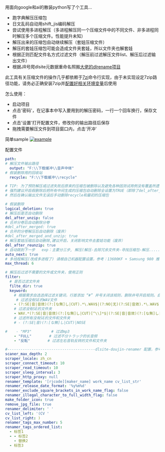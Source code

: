 
用面向google和ai的散装python写了个工具...

- 跑字典解压压缩包
- 日文乱码自动用shift_jis编码解压
- 尝试使用多进程解压（多进程解压同一个压缩文件中的不同文件、非多进程同时解压多个压缩文件。性能提升未知）
- 解压出来的压缩包自动继续解压（套娃压缩文件）
- 解压的套娃压缩包可能会造成文件夹套娃，所以文件夹也解套娃
- 根据正则匹配文件名方式过滤文件（解压前过滤解压文件list、解压后过滤输出文件）
- 根据JR号爬dlsite元数据重命名照搬[大佬的dlrename项目](https://github.com/yodhcn/dlsite-doujin-renamer)

此工具有关压缩文件的操作几乎都依赖于[7zi](https://www.7-zip.org/)命令行实现，由于未实现设定7zip路径功能，请务必正确安装7zip并[配置好相关环境变量](https://www.google.com/search?q=7zip%E7%8E%AF%E5%A2%83%E5%8F%98%E9%87%8F&oq=7zip%E7%8E%AF%E5%A2%83%E5%8F%98%E9%87%8F)后使用



怎么使用：
 - 启动项目
 - 点击'密码'，在记事本中写入要用到的解压密码，一行一个回车换行，保存文件
 - 点击'设置'打开配置文件，修改你的输出路径后保存
 - 拖拽需要解压文件到项目窗口内，点击'开冲'


简单sample
[![example](https://cdn.jsdelivr.net/gh/Sakyoriii/PicGonCDN//img/202408061717707.png)](https://cdn.jsdelivr.net/gh/Sakyoriii/PicGonCDN//img/202408061702433.mp4)


配置文件
~~~yaml
path:
# 解压文件输出路径
  output: "F:\\下载缓冲\\音声中继"
# 假装删除用的回收站
  recycle: "F:\\下载缓冲\\recycle"

# TIP: 为了预防解压或过滤失败后原来的压缩包被删除以及避免各种因测试用例没有覆盖所遗留的BUG，
# 强烈建议开启假删除后把所有中间生成的压缩包自动删除全设置为TRUE（即除了del_after_unzip其他del_xxx全设为true）
# 然后在确认输出文件无误后手动删除recycle和最初的压缩包

# 假装删除
logical_deletion: true
# 解压后是否自动删除
del_after_unzip: false
# 合并分卷后自动删除分卷
#del_after_merged: true
# 合并的分卷解压后自动删除（废弃）
#del_after_merged_and_unzip: true
# 解压套娃压缩后自动删除,建议开启，关闭影响文件去套娃功能（废弃）
del_after_reunzip: true
# 自动跳到下一步   exp：主要分三步, 解压(解压-去除冗余文件夹-寻找压缩包-解压......loop) -> 插入RJ到文件夹名 -> 过滤 -> 根据RJ重命名
auto_next: true
# 多线程解压(改成多进程了) 请根自己机器配置设置，参考：13600KF + Samsung 980 推荐设置 = 6
max_thread: 6

# 解压后过滤不需要的文件或文件夹，使用正则
filter:
  # 是否过滤文件夹
  filte_dir: true
  keyword:
    # 根据需求自选选择过滤关键词，行首添加 “#” 井号关闭该规则，删除井号开启规则。自定义规则清自行百度/谷歌：正则表达式
     # 过滤没有SE的WAV文件
    - (?:SE|音|音效)(?:[な無]し|CUT).*\.WAV$|(?:NO|无)(?:SE|音效).*\.WAV$
    # 过滤没有SE的文件夹
    - WAV.*(?:SE|音|音效)(?:[な無]し|CUT)[^\\]*$|(?:SE|音|音效)(?:[な無]し|CUT)[^\.]WAV[^\\]*$|WAV.*(?:NO|无)(?:SE|音效)[^\\]*$|(?:NO|无)(?:SE|音效)[^\.]*WAV[^\\]*$
    # 过滤所有没有SE的文件和文件夹
    # - (?:SE|音)(?:[な無]し|CUT)|NOSE

#    - "MP3"         # 过滤mp3
    - "FULL"        # 过滤不分トラック的长音频
    - "反転"        # 过滤左右音轨反转的文件和文件夹

#----------------------------------------dlsite-doujin-renamer 配置，参考:https://github.com/yodhcn/dlsite-doujin-renamer
scaner_max_depth: 2
scraper_locale: zh_cn
scraper_connect_timeout: 10
scraper_read_timeout: 10
scraper_sleep_interval: 3
scraper_http_proxy: null
renamer_template: '[rjcode][maker_name] work_name cv_list_str'
renamer_release_date_format: '%y%m%d'
renamer_exclude_square_brackets_in_work_name_flag: false
renamer_illegal_character_to_full_width_flag: false
make_folder_icon: true
remove_jpg_file: true
renamer_delimiter: ' '
cv_list_left: '(CV '
cv_list_right: )
renamer_tags_max_number: 5
renamer_tags_ordered_list:
  - 标签1
  - - 标签2
    - 替换2
  - 标签3



~~~


